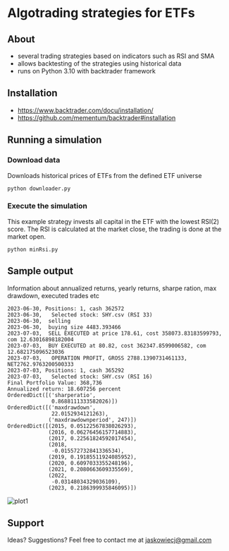 # Algotrading strategies for ETFs

## About
- several trading strategies based on indicators such as RSI and SMA
- allows backtesting of the strategies using historical data
- runs on Python 3.10 with backtrader framework

## Installation
- https://www.backtrader.com/docu/installation/
- https://github.com/mementum/backtrader#installation

## Running a simulation
### Download data
Downloads historical prices of ETFs from the defined ETF universe
```
python downloader.py
```
### Execute the simulation
This example strategy invests all capital in the ETF with the lowest RSI(2) score. The RSI is calculated at the market close, the trading is done at the market open.
```
python minRsi.py
```

## Sample output
Information about annualized returns, yearly returns, sharpe ration, max drawdown, executed trades etc

```
2023-06-30, Positions: 1, cash 362572
2023-06-30,   Selected stock: SHY.csv (RSI 33)
2023-06-30,  selling 
2023-06-30,  buying size 4483.393466
2023-07-03,  SELL EXECUTED at price 178.61, cost 358073.83183599793, com 12.63016898182004
2023-07-03,  BUY EXECUTED at 80.82, cost 362347.8599006582, com 12.682175096523036
2023-07-03,   OPERATION PROFIT, GROSS 2788.1390731461133, NET2762.9763200500333
2023-07-03, Positions: 1, cash 365292
2023-07-03,   Selected stock: SHY.csv (RSI 16)
Final Portfolio Value: 368,736
Annualized return: 18.607256 percent
OrderedDict([('sharperatio',
              0.8688111333582026)])
OrderedDict([('maxdrawdown',
              22.0152934121263),
             ('maxdrawdownperiod', 247)])
OrderedDict([(2015, 0.05122567838026293),
             (2016, 0.06276456157714883),
             (2017, 0.22561824592017454),
             (2018,
              -0.015572732841336534),
             (2019, 0.19185511924085952),
             (2020, 0.6097033355248196),
             (2021, 0.2080663609335569),
             (2022,
              -0.03148034329036109),
             (2023, 0.2186399935846095)])
```


![plot1](https://github.com/qbajas/backtesting/assets/682591/d47bc9ed-a20b-4706-8733-6b3de65d986b)


## Support
Ideas? Suggestions? Feel free to contact me at jaskowiecj@gmail.com
